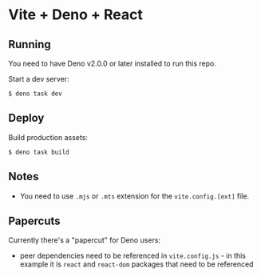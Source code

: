 # Vite + Deno + React

## Running

You need to have Deno v2.0.0 or later installed to run this repo.

Start a dev server:

```
$ deno task dev
```

## Deploy

Build production assets:

```
$ deno task build
```

## Notes

- You need to use `.mjs` or `.mts` extension for the `vite.config.[ext]` file.

## Papercuts

Currently there's a "papercut" for Deno users:

- peer dependencies need to be referenced in `vite.config.js` - in this example
  it is `react` and `react-dom` packages that need to be referenced
